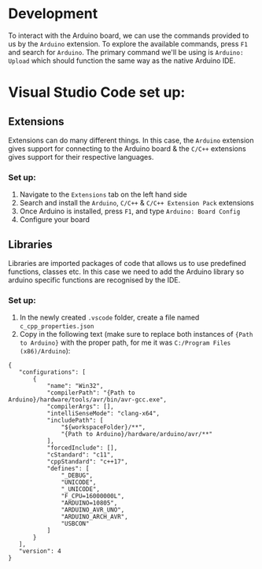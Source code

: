 # Development

To interact with the Arduino board, we can use the commands provided to us by the `Arduino` extension. To explore the available commands, press `F1` and search for `Arduino`. The primary command we'll be using is `Arduino: Upload` which should function the same way as the native Arduino IDE.

# Visual Studio Code set up:

## Extensions

Extensions can do many different things. In this case, the `Arduino` extension gives support for connecting to the Arduino board & the `C/C++` extensions gives support for their respective languages.

### Set up:

1. Navigate to the `Extensions` tab on the left hand side
2. Search and install the `Arduino`, `C/C++` & `C/C++ Extension Pack` extensions
3. Once Arduino is installed, press `F1`, and type `Arduino: Board Config`
4. Configure your board

## Libraries

Libraries are imported packages of code that allows us to use predefined functions, classes etc. In this case we need to add the Arduino library so arduino specific functions are recognised by the IDE.

### Set up:

1. In the newly created `.vscode` folder, create a file named `c_cpp_properties.json`
2. Copy in the following text (make sure to replace both instances of `{Path to Arduino}` with the proper path, for me it was `C:/Program Files (x86)/Arduino`):
 ```
 {
    "configurations": [
        {
            "name": "Win32",
            "compilerPath": "{Path to Arduino}/hardware/tools/avr/bin/avr-gcc.exe",
            "compilerArgs": [],
            "intelliSenseMode": "clang-x64",
            "includePath": [
                "${workspaceFolder}/**",
                "{Path to Arduino}/hardware/arduino/avr/**"
            ],
            "forcedInclude": [],
            "cStandard": "c11",
            "cppStandard": "c++17",
            "defines": [
                "_DEBUG",
                "UNICODE",
                "_UNICODE",
                "F_CPU=16000000L",
                "ARDUINO=10805",
                "ARDUINO_AVR_UNO",
                "ARDUINO_ARCH_AVR",
                "USBCON"
            ]
        }
    ],
    "version": 4
}
